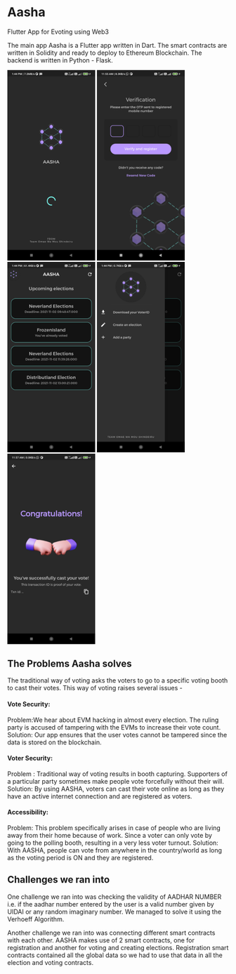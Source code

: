 # Aasha
Flutter App for Evoting using Web3

The main app Aasha is a Flutter app written in Dart.
The smart contracts are written in Solidity and ready to deploy to Ethereum Blockchain.
The backend is written in Python - Flask.

<img src="https://github.com/emem365/evoting_web3/raw/main/assets/1635668119535.jpg" width=200px />  <img src="https://github.com/emem365/evoting_web3/raw/main/assets/1635661679536.jpg" width=200px />  <img src="https://github.com/emem365/evoting_web3/raw/main/assets/1635668119528.jpg" width=200px />
<img src="https://github.com/emem365/evoting_web3/raw/main/assets/1635668119523.jpg" width=200px />  <img src="https://github.com/emem365/evoting_web3/raw/main/assets/1635661679515.jpg" width=200px />

## The Problems Aasha solves
The traditional way of voting asks the voters to go to a specific voting booth to cast their votes. This way of voting raises several issues -
#### Vote Security:
Problem:We hear about EVM hacking in almost every election. The ruling party is accused of tampering with the EVMs to increase their vote count.
Solution: Our app ensures that the user votes cannot be tampered since the data is stored on the blockchain.

#### Voter Security:
Problem : Traditional way of voting results in booth capturing. Supporters of a particular party sometimes make people vote forcefully without their will.
Solution: By using AASHA, voters can cast their vote online as long as they have an active internet connection and are registered as voters.

#### Accessibility:
Problem: This problem specifically arises in case of people who are living away from their home because of work. Since a voter can only vote by going to the polling booth, resulting in a very less voter turnout.
Solution: With AASHA, people can vote from anywhere in the country/world as long as the voting period is ON and they are registered.

## Challenges we ran into
One challenge we ran into was checking the validity of AADHAR NUMBER i.e. if the aadhar number entered by the user is a valid number given by UIDAI or any random imaginary number. We managed to solve it using the Verhoeff Algorithm.

Another challenge we ran into was connecting different smart contracts with each other. AASHA makes use of 2 smart contracts, one for registration and another for voting and creating elections. Registration smart contracts contained all the global data so we had to use that data in all the election and voting contracts.
